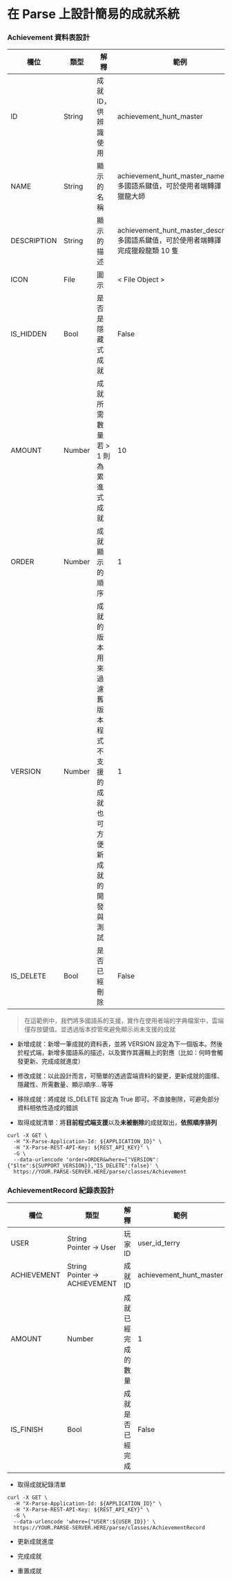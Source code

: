# 在 Parse 上設計簡易的成就系統

### Achievement 資料表設計

|  欄位 | 類型 | 解釋 | 範例 |
| --- | --- | --- | --- |
| ID |  String | 成就 ID，供辨識使用 | achievement_hunt_master |
| NAME |  String | 顯示的名稱 | achievement_hunt_master_name <br> 多國語系鍵值，可於使用者端轉譯 <br> 獵龍大師 |
| DESCRIPTION |  String | 顯示的描述 | achievement_hunt_master_description <br> 多國語系鍵值，可於使用者端轉譯 <br> 完成獵殺龍類 10 隻 |
| ICON |  File | 圖示 | < File Object > |
| IS_HIDDEN | Bool | 是否是隱藏式成就 | False |
| AMOUNT | Number | 成就所需數量 <br> 若 > 1 則為累進式成就 | 10 |
| ORDER |  Number | 成就顯示的順序 | 1 |
| VERSION |  Number | 成就的版本 <br> 用來過濾舊版本程式不支援的成就 <br> 也可方便新成就的開發與測試 | 1 |
| IS_DELETE | Bool | 是否已經刪除 | False |

> 在這範例中，我們將多國語系的支援，實作在使用者端的字典檔案中，雲端僅存放鍵值。並透過版本控管來避免顯示尚未支援的成就

* 新增成就：新增一筆成就的資料表，並將 VERSION 設定為下一個版本。然後於程式端，新增多國語系的描述，以及實作其邏輯上的對應（比如：何時會觸發更新、完成成就進度）

* 修改成就：以此設計而言，可簡單的透過雲端資料的變更，更新成就的圖樣、隱藏性、所需數量、顯示順序...等等

* 移除成就：將成就 IS_DELETE 設定為 True 即可。不直接刪除，可避免部分資料相依性造成的錯誤

* 取得成就清單：將**目前程式端支援**以及**未被刪除**的成就取出，**依照順序排列**

```
curl -X GET \
  -H "X-Parse-Application-Id: ${APPLICATION_ID}" \
  -H "X-Parse-REST-API-Key: ${REST_API_KEY}" \
  -G \
  --data-urlencode 'order=ORDER&where={"VERSION":{"$lte":${SUPPORT_VERSION}},"IS_DELETE":false}' \
  https://YOUR.PARSE-SERVER.HERE/parse/classes/Achievement
```

### AchievementRecord 紀錄表設計

|  欄位 | 類型 | 解釋 | 範例 |
| --- | --- | --- | --- |
| USER | String <br> Pointer -> User | 玩家 ID | user_id_terry |
| ACHIEVEMENT | String <br> Pointer -> ACHIEVEMENT | 成就 ID | achievement_hunt_master |
| AMOUNT |Number | 成就已經完成的數量 | 1 |
| IS_FINISH | Bool | 成就是否已經完成 | False |

* 取得成就紀錄清單

```
curl -X GET \
  -H "X-Parse-Application-Id: ${APPLICATION_ID}" \
  -H "X-Parse-REST-API-Key: ${REST_API_KEY}" \
  -G \
  --data-urlencode 'where={"USER":${USER_ID}}' \
  https://YOUR.PARSE-SERVER.HERE/parse/classes/AchievementRecord
```
  
* 更新成就進度

* 完成成就

* 重置成就